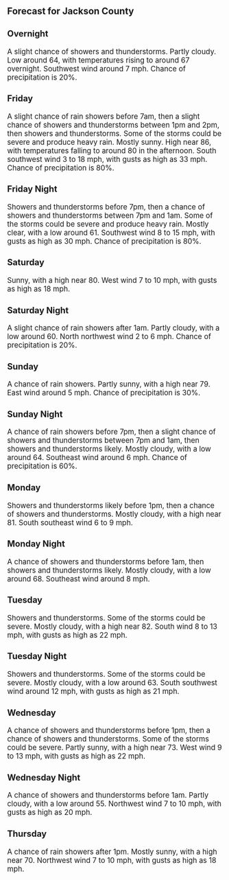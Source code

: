 <div>
   <h2>Forecast for Jackson County</h2>
   <p>
      <div style="font-size:120%">
         <h3>Overnight</h3>A slight chance of showers and thunderstorms. Partly cloudy. Low around 64, with temperatures rising to around 67 overnight.
         Southwest wind around 7 mph. Chance of precipitation is 20%.<br></div>
   </p>
   <p>
      <div style="font-size:120%">
         <h3>Friday</h3>A slight chance of rain showers before 7am, then a slight chance of showers and thunderstorms between 1pm and 2pm, then showers
         and thunderstorms. Some of the storms could be severe and produce heavy rain. Mostly sunny. High near 86, with temperatures
         falling to around 80 in the afternoon. South southwest wind 3 to 18 mph, with gusts as high as 33 mph. Chance of precipitation
         is 80%.<br></div>
   </p>
   <p>
      <div style="font-size:120%">
         <h3>Friday Night</h3>Showers and thunderstorms before 7pm, then a chance of showers and thunderstorms between 7pm and 1am. Some of the storms could
         be severe and produce heavy rain. Mostly clear, with a low around 61. Southwest wind 8 to 15 mph, with gusts as high as 30
         mph. Chance of precipitation is 80%.<br></div>
   </p>
   <p>
      <div style="font-size:120%">
         <h3>Saturday</h3>Sunny, with a high near 80. West wind 7 to 10 mph, with gusts as high as 18 mph.<br></div>
   </p>
   <p>
      <div style="font-size:120%">
         <h3>Saturday Night</h3>A slight chance of rain showers after 1am. Partly cloudy, with a low around 60. North northwest wind 2 to 6 mph. Chance of
         precipitation is 20%.<br></div>
   </p>
   <p>
      <div style="font-size:120%">
         <h3>Sunday</h3>A chance of rain showers. Partly sunny, with a high near 79. East wind around 5 mph. Chance of precipitation is 30%.<br></div>
   </p>
   <p>
      <div style="font-size:120%">
         <h3>Sunday Night</h3>A chance of rain showers before 7pm, then a slight chance of showers and thunderstorms between 7pm and 1am, then showers and
         thunderstorms likely. Mostly cloudy, with a low around 64. Southeast wind around 6 mph. Chance of precipitation is 60%.<br></div>
   </p>
   <p>
      <div style="font-size:120%">
         <h3>Monday</h3>Showers and thunderstorms likely before 1pm, then a chance of showers and thunderstorms. Mostly cloudy, with a high near 81.
         South southeast wind 6 to 9 mph.<br></div>
   </p>
   <p>
      <div style="font-size:120%">
         <h3>Monday Night</h3>A chance of showers and thunderstorms before 1am, then showers and thunderstorms likely. Mostly cloudy, with a low around
         68. Southeast wind around 8 mph.<br></div>
   </p>
   <p>
      <div style="font-size:120%">
         <h3>Tuesday</h3>Showers and thunderstorms. Some of the storms could be severe. Mostly cloudy, with a high near 82. South wind 8 to 13 mph,
         with gusts as high as 22 mph.<br></div>
   </p>
   <p>
      <div style="font-size:120%">
         <h3>Tuesday Night</h3>Showers and thunderstorms. Some of the storms could be severe. Mostly cloudy, with a low around 63. South southwest wind around
         12 mph, with gusts as high as 21 mph.<br></div>
   </p>
   <p>
      <div style="font-size:120%">
         <h3>Wednesday</h3>A chance of showers and thunderstorms before 1pm, then a chance of showers and thunderstorms. Some of the storms could be
         severe. Partly sunny, with a high near 73. West wind 9 to 13 mph, with gusts as high as 22 mph.<br></div>
   </p>
   <p>
      <div style="font-size:120%">
         <h3>Wednesday Night</h3>A chance of showers and thunderstorms before 1am. Partly cloudy, with a low around 55. Northwest wind 7 to 10 mph, with gusts
         as high as 20 mph.<br></div>
   </p>
   <p>
      <div style="font-size:120%">
         <h3>Thursday</h3>A chance of rain showers after 1pm. Mostly sunny, with a high near 70. Northwest wind 7 to 10 mph, with gusts as high as 18
         mph.<br></div>
   </p>
</div>